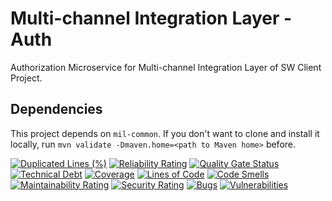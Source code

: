 # Multi-channel Integration Layer - Auth
Authorization Microservice for Multi-channel Integration Layer of SW Client Project.

## Dependencies
This project depends on <code>mil-common</code>. If you don't want to clone and install it locally, run ```mvn validate -Dmaven.home=<path to Maven home>``` before.

[![Duplicated Lines (%)](https://sonarcloud.io/api/project_badges/measure?project=pagopa_mil-idp&metric=duplicated_lines_density)](https://sonarcloud.io/summary/new_code?id=pagopa_mil-idp)
[![Reliability Rating](https://sonarcloud.io/api/project_badges/measure?project=pagopa_mil-idp&metric=reliability_rating)](https://sonarcloud.io/summary/new_code?id=pagopa_mil-idp)
[![Quality Gate Status](https://sonarcloud.io/api/project_badges/measure?project=pagopa_mil-idp&metric=alert_status)](https://sonarcloud.io/summary/new_code?id=pagopa_mil-idp)
[![Technical Debt](https://sonarcloud.io/api/project_badges/measure?project=pagopa_mil-idp&metric=sqale_index)](https://sonarcloud.io/summary/new_code?id=pagopa_mil-idp)
[![Coverage](https://sonarcloud.io/api/project_badges/measure?project=pagopa_mil-idp&metric=coverage)](https://sonarcloud.io/summary/new_code?id=pagopa_mil-idp)
[![Lines of Code](https://sonarcloud.io/api/project_badges/measure?project=pagopa_mil-idp&metric=ncloc)](https://sonarcloud.io/summary/new_code?id=pagopa_mil-idp)
[![Code Smells](https://sonarcloud.io/api/project_badges/measure?project=pagopa_mil-idp&metric=code_smells)](https://sonarcloud.io/summary/new_code?id=pagopa_mil-idp)
[![Maintainability Rating](https://sonarcloud.io/api/project_badges/measure?project=pagopa_mil-idp&metric=sqale_rating)](https://sonarcloud.io/summary/new_code?id=pagopa_mil-idp)
[![Security Rating](https://sonarcloud.io/api/project_badges/measure?project=pagopa_mil-idp&metric=security_rating)](https://sonarcloud.io/summary/new_code?id=pagopa_mil-idp)
[![Bugs](https://sonarcloud.io/api/project_badges/measure?project=pagopa_mil-idp&metric=bugs)](https://sonarcloud.io/summary/new_code?id=pagopa_mil-idp)
[![Vulnerabilities](https://sonarcloud.io/api/project_badges/measure?project=pagopa_mil-idp&metric=vulnerabilities)](https://sonarcloud.io/summary/new_code?id=pagopa_mil-idp)
